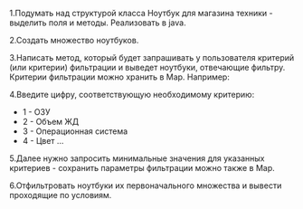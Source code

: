 1.Подумать над структурой класса Ноутбук для магазина техники - выделить поля и методы. Реализовать в java.

2.Создать множество ноутбуков.

3.Написать метод, который будет запрашивать у пользователя критерий (или критерии) фильтрации и выведет ноутбуки, отвечающие фильтру. Критерии фильтрации можно хранить в Map. Например:

4.Введите цифру, соответствующую необходимому критерию:
* 1 - ОЗУ
* 2 - Объем ЖД
* 3 - Операционная система
* 4 - Цвет …

5.Далее нужно запросить минимальные значения для указанных критериев - сохранить параметры фильтрации можно также в Map.

6.Отфильтровать ноутбуки их первоначального множества и вывести проходящие по условиям.